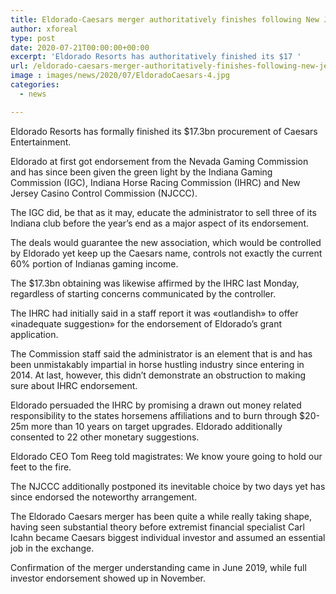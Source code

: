 ```yaml
---
title: Eldorado-Caesars merger authoritatively finishes following New Jersey approval
author: xforeal 
type: post
date: 2020-07-21T00:00:00+00:00
excerpt: 'Eldorado Resorts has authoritatively finished its $17 '
url: /eldorado-caesars-merger-authoritatively-finishes-following-new-jersey-approval/
image : images/news/2020/07/EldoradoCaesars-4.jpg
categories:
  - news

---
```

Eldorado Resorts has formally finished its $17.3bn procurement of Caesars Entertainment. 

Eldorado at first got endorsement from the Nevada Gaming Commission and has since been given the green light by the Indiana Gaming Commission (IGC), Indiana Horse Racing Commission (IHRC) and New Jersey Casino Control Commission (NJCCC). 

The IGC did, be that as it may, educate the administrator to sell three of its Indiana club before the year&#8217;s end as a major aspect of its endorsement. 

The deals would guarantee the new association, which would be controlled by Eldorado yet keep up the Caesars name, controls not exactly the current 60&percnt; portion of Indianas gaming income. 

The $17.3bn obtaining was likewise affirmed by the IHRC last Monday, regardless of starting concerns communicated by the controller. 

The IHRC had initially said in a staff report it was &#171;outlandish&#187; to offer &#171;inadequate suggestion&#187; for the endorsement of Eldorado&#8217;s grant application. 

The Commission staff said the administrator is an element that is and has been unmistakably impartial in horse hustling industry since entering in 2014. At last, however, this didn&#8217;t demonstrate an obstruction to making sure about IHRC endorsement. 

Eldorado persuaded the IHRC by promising a drawn out money related responsibility to the states horsemens affiliations and to burn through $20-25m more than 10 years on target upgrades. Eldorado additionally consented to 22 other monetary suggestions. 

Eldorado CEO Tom Reeg told magistrates: We know youre going to hold our feet to the fire. 

The NJCCC additionally postponed its inevitable choice by two days yet has since endorsed the noteworthy arrangement. 

The Eldorado Caesars merger has been quite a while really taking shape, having seen substantial theory before extremist financial specialist Carl Icahn became Caesars biggest individual investor and assumed an essential job in the exchange. 

Confirmation of the merger understanding came in June 2019, while full investor endorsement showed up in November.